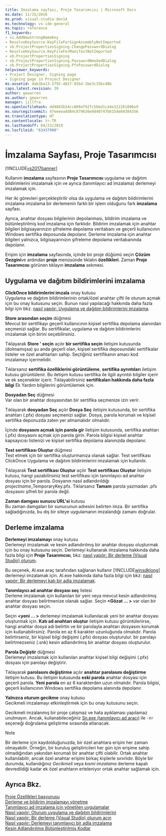 ```yaml
---
title: İmzalama sayfası, Proje Tasarımcısı | Microsoft Docs
ms.date: 11/15/2016
ms.prod: visual-studio-dev14
ms.technology: vs-ide-general
ms.topic: reference
f1_keywords:
- vs.AddNewStrongNameKey
- ResolveKeySource.KeyFileForSignAssemblyNotImported
- vb.ProjectPropertiesSigning.ChangePasswordDialog
- ResolveKeySource.KeyFileForManifestNotImported
- vb.ProjectPropertiesSigning
- vb.ProjectPropertiesSigning.PasswordNeededDialog
- vb.ProjectPropertiesSigning.PfxPasswordDialog
helpviewer_keywords:
- Project Designer, Signing page
- Signing page in Project Designer
ms.assetid: dab3ba13-2f92-4827-92bd-1be3c35bc48b
caps.latest.revision: 39
author: gewarren
ms.author: gewarren
manager: jillfra
ms.openlocfilehash: dd4043b34cc809af92fc5bbd1c44e322261096e9
ms.sourcegitcommit: 47eeeeadd84c879636e9d48747b615de69384356
ms.translationtype: HT
ms.contentlocale: tr-TR
ms.lasthandoff: 04/23/2019
ms.locfileid: "63437998"
---
```

# <a name="signing-page-project-designer"></a>İmzalama Sayfası, Proje Tasarımcısı
[!INCLUDE[vs2017banner](../../includes/vs2017banner.md)]

Kullanım **imzalama** sayfasının **Proje Tasarımcısı** uygulama ve dağıtım bildirimlerini imzalamak için ve ayrıca (tanımlayıcı ad imzalama) derlemeyi imzalamak için.  
  
 Her iki görevleri gerçekleştirilir olsa da uygulama ve dağıtım bildirimlerini imzalama imzalama bir derlemenin farklı bir işlem olduğunu fark **imzalama** sayfası.  
  
 Ayrıca, anahtar dosyası bilgilerinin depolanması, bildirim imzalama ve bütünleştirilmiş kod imzalama için farklıdır. Bildirim imzalamak için anahtar bilgileri bilgisayarınızın şifreleme depolama veritabanı ve geçerli kullanıcının Windows sertifika deposunda depolanır. Derleme imzalama için anahtar bilgileri yalnızca, bilgisayarınızın şifreleme depolama veritabanında depolanır.  
  
 Erişim için **imzalama** sayfasında, içinde bir proje düğümü seçin **Çözüm Gezgini**ve ardından **proje** menüsünde tıklatın **özellikleri**. Zaman **Proje Tasarımcısı** görünen tıklayın **imzalama** sekmesi.  
  
## <a name="application-and-deployment-manifest-signing"></a>Uygulama ve dağıtım bildirimlerini imzalama  
 **ClickOnce bildirimlerini imzala** onay kutusu  
 Uygulama ve dağıtım bildirimlerinin ortak/özel anahtar çifti ile oturum açmak için bu onay kutusunu seçin. Bunun nasıl yapılacağı hakkında daha fazla bilgi için bkz. [nasıl yapılır: Uygulama ve dağıtım bildirimlerini imzalama](../../ide/how-to-sign-application-and-deployment-manifests.md).  
  
 **Store arasından seçim** düğmesi  
 Mevcut bir sertifikayı geçerli kullanıcının kişisel sertifika depolama alanından seçmenizi sağlar. Bu sertifikalar, uygulama ve dağıtım bildirimlerini imzalamak için birini seçebilirsiniz.  
  
 Tıklayarak **Store ' seçin** açılır **bir sertifika seçin** iletişim kutusunda (dolmamışsa) şu anda geçerli olan, kişisel sertifika deposundaki sertifikalar listeler ve özel anahtarları sahip. Seçtiğiniz sertifikanın amacı kod imzalamayı içermelidir.  
  
 Tıklarsanız **sertifika özelliklerini görüntüleme**, **sertifika ayrıntıları** iletişim kutusu görüntülenir. Bu iletişim kutusu sertifika ile ilgili ayrıntılı bilgiler içerir ve ek seçenekler içerir. Tıklayabilirsiniz **sertifikaları hakkında daha fazla bilgi** Ek Yardım bilgilerini görüntülemek için.  
  
 **Dosyadan Seç** düğmesi  
 Var olan bir anahtar dosyasından bir sertifika seçmenize izin verir.  
  
 Tıklayarak **dosyadan Seç** açılır **Dosya Seç** iletişim kutusunda, bir sertifika anahtarı (.pfx) dosyası seçmenizi sağlar. Dosya, parola korumalı ve kişisel sertifika deponuzda zaten yer almamalıdır olmalıdır.  
  
 İçinde **dosyasını açmak için parola gir** iletişim kutusunda, sertifika anahtarı (.pfx) dosyasını açmak için parola girin. Parola bilgisi kişisel anahtar kapsayıcısı listenizi ve kişisel sertifika depolama alanınızda depolanır.  
  
 **Test sertifikası Oluştur** düğmesi  
 Test etmek için bir sertifika oluşturmanıza olanak sağlar. Test sertifikası ClickOnce Uygulama ve dağıtım bildirimlerini imzalamak için kullanılır.  
  
 Tıklayarak **Test sertifikası Oluştur** açılır **Test sertifikası Oluştur** iletişim kutusu, hangi yazabilirsiniz test sertifikası için tanımlayıcı ad anahtar dosyası için bir parola. Dosyanın nasıl adlandırıldığı *projectname*_TemporaryKey.pfx. Tıklarsanız **Tamam** parola yazmadan .pfx dosyasını şifreli bir parola değil.  
  
 **Zaman damgası sunucu URL'si** kutusu  
 Bu zaman damgaları bir sunucunun adresini belirten imza. Bir sertifika sağladığınızda, bu dış bir siteye uygulamanın imzalandığı zamanı doğrular.  
  
## <a name="assembly-signing"></a>Derleme imzalama  
 **Derlemeyi imzalamayı** onay kutusu  
 Derlemeyi imzalamak ve kesin adlandırılmış bir anahtar dosyası oluşturmak için bu onay kutusunu seçin. Derlemeyi kullanarak imzalama hakkında daha fazla bilgi için **Proje Tasarımcısı**, bkz: [nasıl yapılır: Bir derleme (Visual Studio) oturum](http://msdn.microsoft.com/f468a7d3-234c-4353-924d-8e0ae5896564).  
  
 Bu seçenek, Al.exe araç tarafından sağlanan kullanır [!INCLUDE[winsdklong](../../includes/winsdklong-md.md)] derlemeyi imzalamak için. Al.exe hakkında daha fazla bilgi için bkz: [nasıl yapılır: Bir derlemeyi katı bir adla imzalamak](http://msdn.microsoft.com/library/2c30799a-a826-46b4-a25d-c584027a6c67).  
  
 **Tanımlayıcı ad anahtar dosyası seç** listesi  
 Derleme imzalamak için kullanılan bir yeni veya mevcut kesin adlandırılmış anahtar dosyası belirtmenize olanak sağlar. Seçin  **\<Gözat … >** var olan bir anahtar dosyası seçin.  
  
 Seçin  **\<yeni … >** derlemeyi imzalamak kullanılacak yeni bir anahtar dosyası oluşturmak için. **Katı ad anahtarı oluştur** iletişim kutusu görüntülenirse, hangi anahtar dosya adı belirtin ve bir parolayla anahtarı dosyasını korumak için kullanabilirsiniz. Parola en az 6 karakter uzunluğunda olmalıdır. Parola belirtirseniz, bir kişisel bilgi değişimi (.pfx) dosyası oluşturulur. bir parolayı belirtmezseniz (.snk) kesin adlandırılmış bir anahtar dosyası oluşturulur.  
  
 **Parola Değiştir** düğmesi  
 Derlemeyi imzalamak için kullanılan anahtar kişisel bilgi değişimi (.pfx) dosyası için parolayı değiştirir.  
  
 Tıklayarak **parolasını değiştirme** açılır **anahtar parolasını değiştirme** iletişim kutusu. Bu iletişim kutusunda **eski parola** anahtar dosyası için geçerli parola. **Yeni parola** en az 6 karakterden uzun olmalıdır. Parola bilgisi, geçerli kullanıcının Windows sertifika depolama alanında depolanır.  
  
 **Yalnızca oturum gecikme** onay kutusu  
 Gecikmeli imzalamayı etkinleştirmek için bu onay kutusunu seçin.  
  
 Gecikmeli imzalanmış bir proje çalışmaz ve hata ayıklaması yapılamaz unutmayın. Ancak, kullanabileceğiniz [Sn.exe (tanımlayıcı ad aracı)](http://msdn.microsoft.com/library/c1d2b532-1b8e-4c7a-8ac5-53b801135ec6) ile `-Vr` seçeneği doğrulama geliştirme sırasında atlanacak.  
  
> [!NOTE]
> Bir derleme için kaydolduğunuzda, bir özel anahtara erişim her zaman olmayabilir. Örneğin, bir kuruluş geliştiricileri her gün için erişime sahip olmadığından yakından korumalı bir anahtar çifti olabilir. Ortak anahtar kullanılabilir, ancak özel anahtar erişimi birkaç kişilerle sınırlıdır. Böyle bir durumda, kullandığınız *Gecikmeli* veya *kısmi imzalama* derleme kapalı devredildiği kadar ek özel anahtarın erteleniyor ortak anahtar sağlamak için.  
  
## <a name="see-also"></a>Ayrıca Bkz.  
 [Proje Özellikleri başvurusu](../../ide/reference/project-properties-reference.md)   
 [Derleme ve bildirim imzalamayı yönetme](../../ide/managing-assembly-and-manifest-signing.md)   
 [Tanımlayıcı ad imzalama için yönetilen uygulamalar](http://msdn.microsoft.com/5fef3490-c519-4363-94fd-8b1ad260dab5)   
 [Nasıl yapılır: Oturum uygulama ve dağıtım bildirimlerini](../../ide/how-to-sign-application-and-deployment-manifests.md)   
 [Nasıl yapılır: Bir derleme (Visual Studio) oturum açın](http://msdn.microsoft.com/f468a7d3-234c-4353-924d-8e0ae5896564)   
 [Nasıl yapılır: Derlemeyi tanımlayıcı bir adla imzalama](http://msdn.microsoft.com/library/2c30799a-a826-46b4-a25d-c584027a6c67)   
 [Kesin Adlandırılmış Bütünleştirilmiş Kodlar](http://msdn.microsoft.com/library/d4a80263-f3e0-4d81-9b61-f0cbeae3797b)
